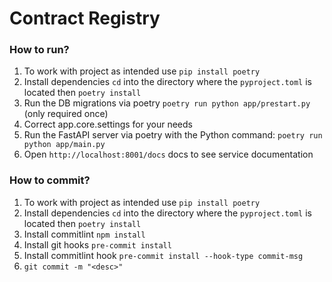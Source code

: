 # Contract Registry
### How to run?
1. To work with project as intended use `pip install poetry`
2. Install dependencies `cd` into the directory where the `pyproject.toml` is located then `poetry install`
3. Run the DB migrations via poetry `poetry run python app/prestart.py` (only required once)
4. Correct app.core.settings for your needs
5. Run the FastAPI server via poetry with the Python command: `poetry run python app/main.py`
6. Open `http://localhost:8001/docs` docs to see service documentation
### How to commit?
1. To work with project as intended use `pip install poetry`
2. Install dependencies `cd` into the directory where the `pyproject.toml` is located then `poetry install`
3. Install commitlint `npm install`
4. Install git hooks `pre-commit install`
5. Install commitlint hook `pre-commit install --hook-type commit-msg`
6. `git commit -m "<desc>"`
